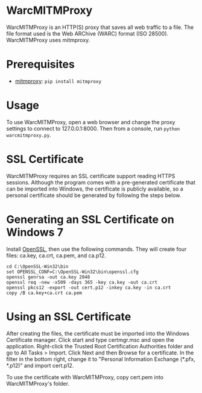 WarcMITMProxy
=============
WarcMITMProxy is an HTTP(S) proxy that saves all web traffic to a file. The file
format used is the Web ARChive (WARC) format (ISO 28500). WarcMITMProxy uses
mitmproxy.

Prerequisites
=============

* [mitmproxy](http://mitmproxy.org/): `pip install mitmproxy`

Usage
=====
To use WarcMITMProxy, open a web browser and change the proxy settings to
connect to 127.0.0.1:8000. Then from a console, run `python warcmitmproxy.py`.

SSL Certificate
===============
WarcMITMProxy requires an SSL certificate support reading HTTPS sessions.
Although the program comes with a pre-generated certificate that can be imported
into Windows, the certificate is publicly available, so a personal certificate
should be generated by following the steps below.

Generating an SSL Certificate on Windows 7
==========================================
Install [OpenSSL](http://slproweb.com/products/Win32OpenSSL.html), then use
the following commands. They will create four files: ca.key, ca.crt, ca.pem, and
ca.p12.

    cd C:\OpenSSL-Win32\bin
    set OPENSSL_CONF=C:\OpenSSL-Win32\bin\openssl.cfg
    openssl genrsa -out ca.key 2048
    openssl req -new -x509 -days 365 -key ca.key -out ca.crt
    openssl pkcs12 -export -out cert.p12 -inkey ca.key -in ca.crt
    copy /B ca.key+ca.crt ca.pem

Using an SSL Certificate
========================
After creating the files, the certificate must be imported into the Windows
Certificate manager. Click start and type certmgr.msc and open the application.
Right-click the Trusted Root Certification Authorities folder and go to
All Tasks > Import. Click Next and then Browse for a certificate. In the filter
in the bottom right, change it to "Personal Information Exchange (\*.pfx,
\*.p12)" and import cert.p12.

To use the certificate with WarcMITMProxy, copy cert.pem into WarcMITMProxy's
folder.
